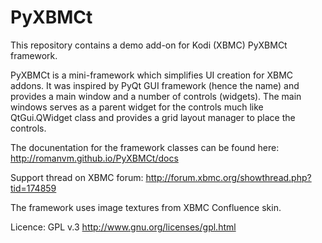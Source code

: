 PyXBMCt
=======

This repository contains a demo add-on for Kodi (XBMC) PyXBMCt framework.

PyXBMCt is a mini-framework which simplifies UI creation for XBMC addons. It was inspired by PyQt GUI framework (hence the name) and provides a main window and a number of controls (widgets). The main windows serves as a parent widget for the controls much like QtGui.QWidget class and provides a grid layout manager to place the controls.

The docunentation for the framework classes can be found here: http://romanvm.github.io/PyXBMCt/docs

Support thread on XBMC forum: http://forum.xbmc.org/showthread.php?tid=174859

The framework uses image textures from XBMC Confluence skin.

Licence: GPL v.3 http://www.gnu.org/licenses/gpl.html
